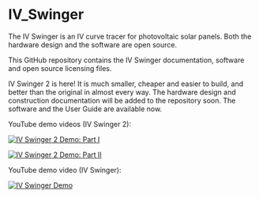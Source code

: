# IV_Swinger
The IV Swinger is an IV curve tracer for photovoltaic solar panels. Both the hardware design and the software are open source.

This GitHub repository contains the IV Swinger documentation, software and open source licensing files.

IV Swinger 2 is here! It is much smaller, cheaper and easier to build, and better than the original in almost every way. The hardware design and construction documentation will be added to the repository soon. The software and the User Guide are available now.

YouTube demo videos (IV Swinger 2):

[![IV Swinger 2 Demo: Part I](http://img.youtube.com/vi/WhnTWciiNNo/0.jpg)](http://www.youtube.com/watch?v=WhnTWciiNNo)

[![IV Swinger 2 Demo: Part II](http://img.youtube.com/vi/9iPq5AsuU_U/0.jpg)](http://www.youtube.com/watch?v=9iPq5AsuU_U)

YouTube demo video (IV Swinger):

[![IV Swinger Demo](http://img.youtube.com/vi/xNytkONOcW0/0.jpg)](http://www.youtube.com/watch?v=xNytkONOcW0)
